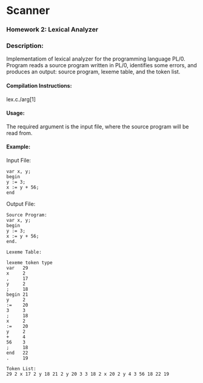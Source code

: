 # Scanner 
### Homework 2: Lexical Analyzer

### Description: 
Implementatiom of lexical analyzer for the programming language PL/0. Program reads a source program written in
PL/0, identifies some errors, and produces an output: source program, lexeme table, and the token list.

#### Compilation Instructions:   
lex.c./arg[1]

#### Usage:
The required argument is the input file, where the source program will be read from. 

#### Example:

Input File:
```
var x, y;
begin
y := 3;
x := y + 56;
end
```
Output File:
```           
Source Program:
var x, y;
begin
y := 3;
x := y + 56;
end.

Lexeme Table:

lexeme token type
var   29
x     2
,     17
y     2
;     18
begin 21
y     2
:=    20
3     3
;     18
x     2
:=    20
y     2
+     4
56    3
;     18
end   22
.     19

Token List:
29 2 x 17 2 y 18 21 2 y 20 3 3 18 2 x 20 2 y 4 3 56 18 22 19
```

